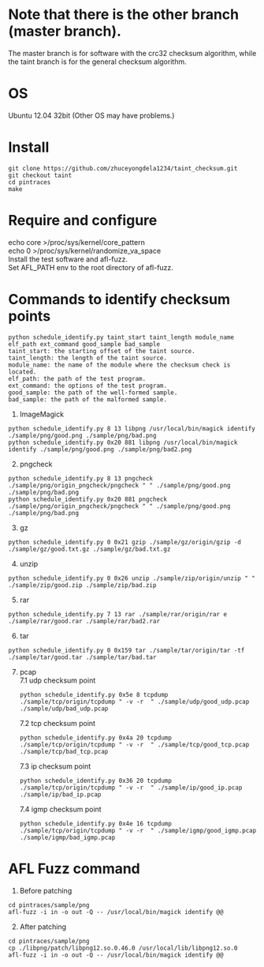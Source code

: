 # Note that there is the other branch (master branch).   
The master branch is for software with the crc32 checksum algorithm, while the taint branch is for the general checksum algorithm.


# OS
Ubuntu 12.04 32bit (Other OS may have problems.)

# Install
```
git clone https://github.com/zhuceyongdela1234/taint_checksum.git  
git checkout taint
cd pintraces  
make 
``` 

# Require and configure
echo core >/proc/sys/kernel/core_pattern    
echo 0 >/proc/sys/kernel/randomize_va_space    
Install the test software and afl-fuzz.  
Set  AFL_PATH env to the root directory of afl-fuzz.      
  

# Commands to identify checksum points
```
python schedule_identify.py taint_start taint_length module_name elf_path ext_command good_sample bad_sample
taint_start: the starting offset of the taint source.
taint_length: the length of the taint source.
module_name: the name of the module where the checksum check is located.
elf_path: the path of the test program.
ext_command: the options of the test program.
good_sample: the path of the well-formed sample.
bad_sample: the path of the malformed sample.
```
1. ImageMagick   
```
python schedule_identify.py 8 13 libpng /usr/local/bin/magick identify ./sample/png/good.png ./sample/png/bad.png    
python schedule_identify.py 0x20 881 libpng /usr/local/bin/magick identify ./sample/png/good.png ./sample/png/bad2.png 
```

2. pngcheck   
```
python schedule_identify.py 8 13 pngcheck ./sample/png/origin_pngcheck/pngcheck " " ./sample/png/good.png ./sample/png/bad.png  
python schedule_identify.py 0x20 881 pngcheck ./sample/png/origin_pngcheck/pngcheck " " ./sample/png/good.png ./sample/png/bad.png  
```

3. gz  
```
python schedule_identify.py 0 0x21 gzip ./sample/gz/origin/gzip -d ./sample/gz/good.txt.gz ./sample/gz/bad.txt.gz  
``` 
 
4. unzip  
``` 
python schedule_identify.py 0 0x26 unzip ./sample/zip/origin/unzip " " ./sample/zip/good.zip ./sample/zip/bad.zip
```

5. rar
```
python schedule_identify.py 7 13 rar ./sample/rar/origin/rar e ./sample/rar/good.rar ./sample/rar/bad2.rar  
``` 

6. tar
```
python schedule_identify.py 0 0x159 tar ./sample/tar/origin/tar -tf ./sample/tar/good.tar ./sample/tar/bad.tar  

``` 

7. pcap  
    7.1 udp checksum point  
    ```
    python schedule_identify.py 0x5e 8 tcpdump ./sample/tcp/origin/tcpdump " -v -r  " ./sample/udp/good_udp.pcap ./sample/udp/bad_udp.pcap 
    ``` 
    7.2 tcp checksum point  
    ```
    python schedule_identify.py 0x4a 20 tcpdump ./sample/tcp/origin/tcpdump " -v -r  " ./sample/tcp/good_tcp.pcap ./sample/tcp/bad_tcp.pcap  
    ```
    7.3 ip checksum point  
    ```
    python schedule_identify.py 0x36 20 tcpdump ./sample/tcp/origin/tcpdump " -v -r  " ./sample/ip/good_ip.pcap ./sample/ip/bad_ip.pcap  
    ```
    7.4 igmp checksum point  
    ```
    python schedule_identify.py 0x4e 16 tcpdump ./sample/tcp/origin/tcpdump " -v -r  " ./sample/igmp/good_igmp.pcap ./sample/igmp/bad_igmp.pcap 
    ``` 

# AFL Fuzz command
1. Before patching  
```
cd pintraces/sample/png  
afl-fuzz -i in -o out -Q -- /usr/local/bin/magick identify @@  
```
2. After patching  
```
cd pintraces/sample/png  
cp ./libpng/patch/libpng12.so.0.46.0 /usr/local/lib/libpng12.so.0    
afl-fuzz -i in -o out -Q -- /usr/local/bin/magick identify @@  
``` 

